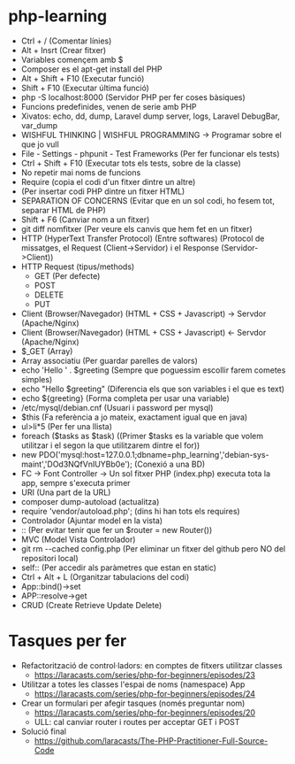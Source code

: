 # php-learning

* Ctrl + / (Comentar línies)
* Alt + Insrt (Crear fitxer)
* Variables començem amb $
* Composer es el apt-get install del PHP
* Alt + Shift + F10 (Executar funció)
* Shift + F10 (Executar última funció)
* php -S localhost:8000 (Servidor PHP per fer coses bàsiques)
* Funcions predefinides, venen de serie amb PHP
* Xivatos: echo, dd, dump, Laravel dump server, logs, Laravel DebugBar, var_dump
* WISHFUL THINKING | WISHFUL PROGRAMMING -> Programar sobre el que jo vull
* File - Settings - phpunit - Test Frameworks (Per fer funcionar els tests)
* Ctrl + Shift + F10 (Executar tots els tests, sobre de la classe)
* No repetir mai noms de funcions
* Require (copia el codi d'un fitxer dintre un altre)
* <?php (codi php) ?> (Per insertar codi PHP dintre un fitxer HTML)
* SEPARATION OF CONCERNS (Evitar que en un sol codi, ho fesem tot, separar HTML de PHP)
* Shift + F6 (Canviar nom a un fitxer)
* git diff nomfitxer (Per veure els canvis que hem fet en un fitxer)
* HTTP (HyperText Transfer Protocol) (Entre softwares) (Protocol de missatges, el Request (Client->Servidor) i el Response (Servidor->Client))
* HTTP Request (tipus/methods)
    * GET (Per defecte)
    * POST
    * DELETE
    * PUT
* Client (Browser/Navegador) (HTML + CSS + Javascript) -> Servdor (Apache/Nginx)
* Client (Browser/Navegador) (HTML + CSS + Javascript) <- Servdor (Apache/Nginx)
* $_GET (Array)
* Array associatiu (Per guardar parelles de valors)
* echo 'Hello ' . $greeting (Sempre que poguessim escollir farem cometes simples)
* echo "Hello $greeting" (Diferencia els que son variables i el que es text)
* echo ${greeting} (Forma completa per usar una variable)
* /etc/mysql/debian.cnf (Usuari i password per mysql)
* $this (Fa referència a jo mateix, exactament igual que en java)
* ul>li*5 (Per fer una llista)
* foreach ($tasks as $task) ((Primer $tasks es la variable que volem utilitzar i el segon la que utilitzarem dintre el for))
* new PDO('mysql:host=127.0.0.1;dbname=php_learning','debian-sys-maint','DOd3NQfVnIUYBb0e'); (Conexió a una BD)
* FC -> Font Controller -> Un sol fitxer PHP (index.php) executa tota la app, sempre s'executa primer
* URI (Una part de la URL)
* composer dump-autoload (actualitza)
* require 'vendor/autoload.php'; (dins hi han tots els requires)
* Controlador (Ajuntar model en la vista)
* :: (Per evitar tenir que fer un $router = new Router())
* MVC (Model Vista Controlador)
* git rm --cached config.php (Per eliminar un fitxer del github pero NO del repositori local)
* self:: (Per accedir als paràmetres que estan en static)
* Ctrl + Alt + L (Organitzar tabulacions del codi)
* App::bind()->set
* APP::resolve->get
* CRUD (Create Retrieve Update Delete)

# Tasques per fer
* Refactorització de control·ladors: en comptes de fitxers utilitzar classes
    * https://laracasts.com/series/php-for-beginners/episodes/23 
* Utilitzar a totes les classes l'espai de noms (namespace) App
    * https://laracasts.com/series/php-for-beginners/episodes/24
* Crear un formulari per afegir tasques (només preguntar nom)
    * https://laracasts.com/series/php-for-beginners/episodes/20
    * ULL: cal canviar router i routes per acceptar GET i POST
* Solució final
    * https://github.com/laracasts/The-PHP-Practitioner-Full-Source-Code